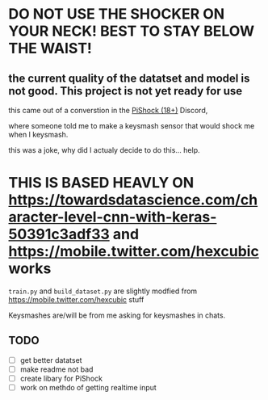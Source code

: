# DO NOT USE THE SHOCKER ON YOUR NECK! BEST TO STAY BELOW THE WAIST!
## the current quality of the datatset and model is not good. This project is not yet ready for use
this came out of a converstion in the [PiShock (18+)](https://pishock.com) Discord, 

where someone told me to make a keysmash sensor that would shock me when I keysmash.

this was a joke, why did I actualy decide to do this... 
help.


#  THIS IS BASED HEAVLY ON https://towardsdatascience.com/character-level-cnn-with-keras-50391c3adf33 and https://mobile.twitter.com/hexcubic works


```train.py``` and ```build_dataset.py``` are slightly modfied from  https://mobile.twitter.com/hexcubic stuff

Keysmashes are/will be from me asking for keysmashes in chats.

## TODO
- [ ] get better datatset
- [ ] make readme not bad
- [ ] create libary for PiShock
- [ ] work on methdo of getting realtime input